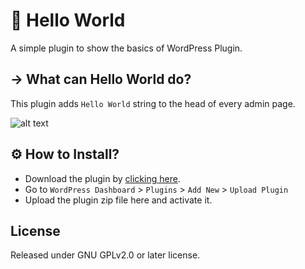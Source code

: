 # 🎯 Hello World

A simple plugin to show the basics of WordPress Plugin.

## → What can Hello World do?
This plugin adds `Hello World` string to the head of every admin page.

![alt text](https://i.imgur.com/LEsGz7v.jpg "Hello World")

## ⚙️ How to Install?
- Download the plugin by [clicking here](https://github.com/WPCouple/hello-world/archive/master.zip).
- Go to `WordPress Dashboard` > `Plugins` > `Add New` > `Upload Plugin` 
- Upload the plugin zip file here and activate it.

## License
Released under GNU GPLv2.0 or later license.

